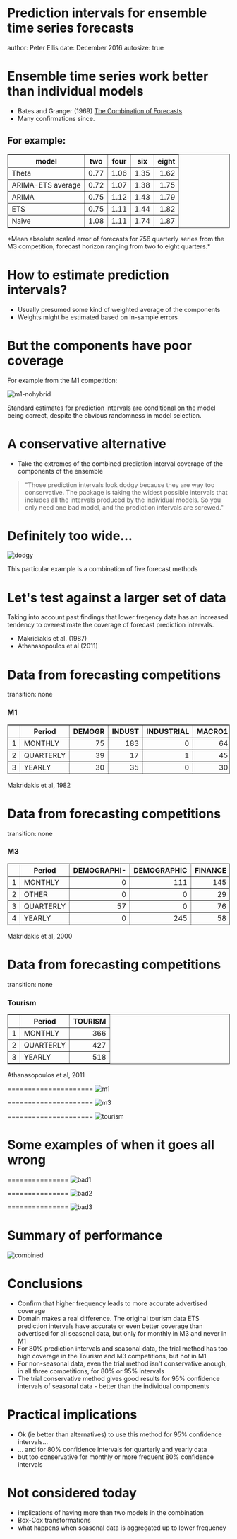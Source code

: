 Prediction intervals for ensemble time series forecasts
========================================================
author: Peter Ellis
date: December 2016
autosize: true




Ensemble time series work better than individual models
========================================================

- Bates and Granger (1969) [The Combination of Forecasts](https://www.jstor.org/stable/3008764?seq=1#page_scan_tab_contents)
- Many confirmations since.

## For example:
<!-- html table generated in R 3.3.2 by xtable 1.8-2 package -->
<!-- Wed Nov 09 17:23:23 2016 -->
<table border=1>
<tr> <th> model </th> <th> two </th> <th> four </th> <th> six </th> <th> eight </th>  </tr>
  <tr> <td> Theta </td> <td align="right"> 0.77 </td> <td align="right"> 1.06 </td> <td align="right"> 1.35 </td> <td align="right"> 1.62 </td> </tr>
  <tr> <td> ARIMA-ETS average </td> <td align="right"> 0.72 </td> <td align="right"> 1.07 </td> <td align="right"> 1.38 </td> <td align="right"> 1.75 </td> </tr>
  <tr> <td> ARIMA </td> <td align="right"> 0.75 </td> <td align="right"> 1.12 </td> <td align="right"> 1.43 </td> <td align="right"> 1.79 </td> </tr>
  <tr> <td> ETS </td> <td align="right"> 0.75 </td> <td align="right"> 1.11 </td> <td align="right"> 1.44 </td> <td align="right"> 1.82 </td> </tr>
  <tr> <td> Naive </td> <td align="right"> 1.08 </td> <td align="right"> 1.11 </td> <td align="right"> 1.74 </td> <td align="right"> 1.87 </td> </tr>
   </table>
*Mean absolute scaled error of forecasts for 756 quarterly series from the M3 competition, forecast horizon ranging from two to eight quarters.*


How to estimate prediction intervals?
========================
- Usually presumed some kind of weighted average of the components
- Weights might be estimated based on in-sample errors

But the components have poor coverage
===========================

For example from the M1 competition:

![m1-nohybrid](images/m1-results-nohybrid.svg)

Standard estimates for prediction intervals are conditional on the model being correct, despite the obvious randomness in model selection.

A conservative alternative
===================

- Take the extremes of the combined prediction interval coverage of the components of the ensemble

> "Those prediction intervals look dodgy because they are way too conservative. The package is taking the widest possible intervals that includes all the intervals produced by the individual models. So you only need one bad model, and the prediction intervals are screwed."


Definitely too wide...
============

![dodgy](images/p_dodgy.svg)

This particular example is a combination of five forecast methods

Let's test against a larger set of data
============

Taking into account past findings that lower freqency data has an increased tendency to overestimate the coverage of forecast prediction intervals.

- Makridiakis et al. (1987) 
- Athanasopoulos et al (2011) 

Data from forecasting competitions
========================
transition: none
### M1
<!-- html table generated in R 3.3.2 by xtable 1.8-2 package -->
<!-- Wed Nov 09 17:23:24 2016 -->
<table border=1>
<tr> <th>  </th> <th> Period </th> <th> DEMOGR </th> <th> INDUST </th> <th> INDUSTRIAL </th> <th> MACRO1 </th> <th> MACRO2 </th> <th> MICRO1 </th> <th> MICRO2 </th> <th> MICRO3 </th>  </tr>
  <tr> <td align="right"> 1 </td> <td> MONTHLY </td> <td align="right"> 75 </td> <td align="right"> 183 </td> <td align="right"> 0 </td> <td align="right"> 64 </td> <td align="right"> 92 </td> <td align="right"> 10 </td> <td align="right"> 89 </td> <td align="right"> 104 </td> </tr>
  <tr> <td align="right"> 2 </td> <td> QUARTERLY </td> <td align="right"> 39 </td> <td align="right"> 17 </td> <td align="right"> 1 </td> <td align="right"> 45 </td> <td align="right"> 59 </td> <td align="right"> 5 </td> <td align="right"> 21 </td> <td align="right"> 16 </td> </tr>
  <tr> <td align="right"> 3 </td> <td> YEARLY </td> <td align="right"> 30 </td> <td align="right"> 35 </td> <td align="right"> 0 </td> <td align="right"> 30 </td> <td align="right"> 29 </td> <td align="right"> 16 </td> <td align="right"> 29 </td> <td align="right"> 12 </td> </tr>
   </table>
Makridakis et al, 1982

Data from forecasting competitions
============
transition: none
### M3
<!-- html table generated in R 3.3.2 by xtable 1.8-2 package -->
<!-- Wed Nov 09 17:23:24 2016 -->
<table border=1>
<tr> <th>  </th> <th> Period </th> <th> DEMOGRAPHI- </th> <th> DEMOGRAPHIC </th> <th> FINANCE </th> <th> INDUSTRY </th> <th> MACRO </th> <th> MICRO </th> <th> OTHER </th>  </tr>
  <tr> <td align="right"> 1 </td> <td> MONTHLY </td> <td align="right"> 0 </td> <td align="right"> 111 </td> <td align="right"> 145 </td> <td align="right"> 334 </td> <td align="right"> 312 </td> <td align="right"> 474 </td> <td align="right"> 52 </td> </tr>
  <tr> <td align="right"> 2 </td> <td> OTHER </td> <td align="right"> 0 </td> <td align="right"> 0 </td> <td align="right"> 29 </td> <td align="right"> 0 </td> <td align="right"> 0 </td> <td align="right"> 4 </td> <td align="right"> 141 </td> </tr>
  <tr> <td align="right"> 3 </td> <td> QUARTERLY </td> <td align="right"> 57 </td> <td align="right"> 0 </td> <td align="right"> 76 </td> <td align="right"> 83 </td> <td align="right"> 336 </td> <td align="right"> 204 </td> <td align="right"> 0 </td> </tr>
  <tr> <td align="right"> 4 </td> <td> YEARLY </td> <td align="right"> 0 </td> <td align="right"> 245 </td> <td align="right"> 58 </td> <td align="right"> 102 </td> <td align="right"> 83 </td> <td align="right"> 146 </td> <td align="right"> 11 </td> </tr>
   </table>
Makridakis et al, 2000

Data from forecasting competitions
==============
transition: none
### Tourism
<!-- html table generated in R 3.3.2 by xtable 1.8-2 package -->
<!-- Wed Nov 09 17:23:24 2016 -->
<table border=1>
<tr> <th>  </th> <th> Period </th> <th> TOURISM </th>  </tr>
  <tr> <td align="right"> 1 </td> <td> MONTHLY </td> <td align="right"> 366 </td> </tr>
  <tr> <td align="right"> 2 </td> <td> QUARTERLY </td> <td align="right"> 427 </td> </tr>
  <tr> <td align="right"> 3 </td> <td> YEARLY </td> <td align="right"> 518 </td> </tr>
   </table>
Athanasopoulos et al, 2011

=====================
![m1](images/m1-results.svg)

=====================
![m3](images/m3-results.svg)



=====================
![tourism](images/tourism-results.svg)


Some examples of when it goes all wrong
==========================

===============
![bad1](images/bad_2.svg)

===============
![bad2](images/bad_3.svg)

===============
![bad3](images/bad_4.svg)


Summary of performance
=================
![combined](images/combined-results.svg)

Conclusions
=========================

- Confirm that higher frequency leads to more accurate advertised coverage
- Domain makes a real difference.  The original tourism data ETS prediction intervals have accurate or even better coverage than advertised for all seasonal data, but only for monthly in M3 and never in M1
- For 80% prediction intervals and seasonal data, the trial method has too high coverage in the Tourism and M3 competitions, but not in M1
- For non-seasonal data, even the trial method isn't conservative anough, in all three competitions, for 80% or 95% intervals
- The trial conservative  method gives good results for 95% confidence intervals of seasonal data - better than the individual components

Practical implications
=====================
- Ok (ie better than alternatives) to use this method for 95% confidence intervals...
- ... and for 80% confidence intervals for quarterly and yearly data
- but too conservative for monthly or more frequent 80% confidence intervals


Not considered today
====================
- implications of having more than two models in the combination
- Box-Cox transformations
- what happens when seasonal data is aggregated up to lower frequency
